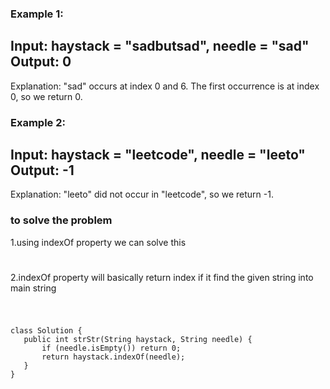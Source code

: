 ### Example 1:

Input: 
haystack = "sadbutsad", 
needle = "sad"
Output: 0
----------------------------------------------------------------
Explanation: "sad" occurs at index 0 and 6.
The first occurrence is at index 0, so we return 0.

### Example 2:

Input: haystack = "leetcode", needle = "leeto"
Output: -1
----------------------------------------------------------------
Explanation: "leeto" did not occur in "leetcode", so we return -1.


 ### to solve the problem
 1.using indexOf property we can solve this 
 #
 2.indexOf property will basically return index if it find the given string into main string
 #
 ```

 class Solution {
    public int strStr(String haystack, String needle) {
        if (needle.isEmpty()) return 0;
        return haystack.indexOf(needle);
    }
}
 ```
